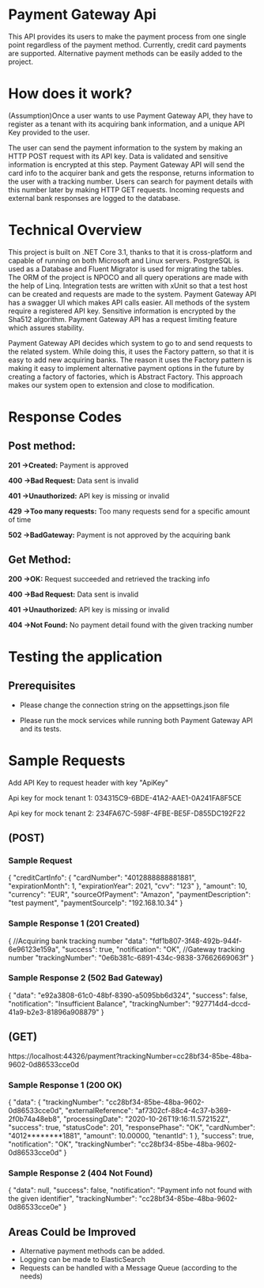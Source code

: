 # Payment Gateway Api
This API provides its users to make the payment process from one single point regardless of the payment method. Currently, credit card payments are supported. Alternative payment methods can be easily added to the project.

# How does it work?
(Assumption)Once a user wants to use Payment Gateway API, they have to register as a tenant with its acquiring bank information, and a unique API Key provided to the user.

The user can send the payment information to the system by making an HTTP POST request with its API key. Data is validated and sensitive information is encrypted at this step. Payment Gateway API will send the card info to the acquirer bank and gets the response, returns information to the user with a tracking number. Users can search for payment details with this number later by making HTTP GET requests. Incoming requests and external bank responses are logged to the database.

# Technical Overview
This project is built on .NET Core 3.1, thanks to that it is cross-platform and capable of running on both Microsoft and Linux servers.
PostgreSQL is used as a Database and Fluent Migrator is used for migrating the tables. The ORM of the project is NPOCO and all query operations are made with the help of Linq. 
Integration tests are written with xUnit so that a test host can be created and requests are made to the system. Payment Gateway API has a swagger UI which makes API calls easier. All methods of the system require a registered API key. Sensitive information is encrypted by the Sha512 algorithm. Payment Gateway API has a request limiting feature which assures stability.

Payment Gateway API decides which system to go to and send requests to the related system. While doing this, it uses the Factory pattern, so that it is easy to add new acquiring banks.
The reason it uses the Factory pattern is making it easy to implement alternative payment options in the future by creating a factory of factories, which is Abstract Factory. This approach makes our system open to extension and close to modification.

# Response Codes
## Post method:
**201 ->Created:** Payment is approved

**400 ->Bad Request:** Data sent is invalid

**401 ->Unauthorized:** API key is missing or invalid

**429 ->Too many requests:** Too many requests send for a specific amount of time

**502 ->BadGateway:** Payment is not approved by the acquiring bank

## Get Method: 
**200 ->OK:** Request succeeded and retrieved the tracking info

**400 ->Bad Request:** Data sent is invalid

**401 ->Unauthorized:** API key is missing or invalid

**404 ->Not Found:** No payment detail found with the given tracking number


# Testing the application
## Prerequisites
  - Please change the connection string on the appsettings.json file

  - Please run the mock services while running both Payment Gateway API and its tests.

# Sample Requests 
Add API Key to request header with key "ApiKey"

Api key for mock tenant 1: 034315C9-6BDE-41A2-AAE1-0A241FA8F5CE 

Api key for mock tenant 2: 234FA67C-598F-4FBE-BE5F-D855DC192F22
## (POST)
### Sample Request
{
  "creditCartInfo": {
    "cardNumber": "4012888888881881",
    "expirationMonth": 1,
    "expirationYear": 2021,
    "cvv": "123"
  },
  "amount": 10,
  "currency": "EUR",
  "sourceOfPayment": "Amazon",
  "paymentDescription": "test payment",
  "paymentSourceIp": "192.168.10.34"
}

### Sample Response 1 (201 Created)
{
    //Acquiring bank tracking number
    "data": "fdf1b807-3f48-492b-944f-6e96123e159a",
    "success": true,
    "notification": "OK",
    //Gateway tracking number
    "trackingNumber": "0e6b381c-6891-434c-9838-37662669063f"
}

### Sample Response 2 (502 Bad Gateway)
{
    "data": "e92a3808-61c0-48bf-8390-a5095bb6d324",
    "success": false,
    "notification": "Insufficient Balance",
    "trackingNumber": "927714d4-dccd-41a9-b2e3-81896a908879"
}

## (GET)
https://localhost:44326/payment?trackingNumber=cc28bf34-85be-48ba-9602-0d86533cce0d

### Sample Response 1 (200 OK)
{
    "data": {
        "trackingNumber": "cc28bf34-85be-48ba-9602-0d86533cce0d",
        "externalReference": "af7302cf-88c4-4c37-b369-2f0b74a48eb8",
        "processingDate": "2020-10-26T19:16:11.572152Z",
        "success": true,
        "statusCode": 201,
        "responsePhase": "OK",
        "cardNumber": "4012********1881",
        "amount": 10.00000,
        "tenantId": 1
    },
    "success": true,
    "notification": "OK",
    "trackingNumber": "cc28bf34-85be-48ba-9602-0d86533cce0d"
}
### Sample Response 2 (404 Not Found)
{
    "data": null,
    "success": false,
    "notification": "Payment info not found with the given identifier",
    "trackingNumber": "cc28bf34-85be-48ba-9602-0d86533cce0e"
}

## Areas Could be Improved
- Alternative payment methods can be added.
- Logging can be made to ElasticSearch
- Requests can be handled with a Message Queue (according to the needs)
